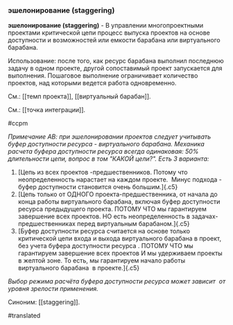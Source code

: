 ### эшелонирование (staggering)

**эшелонирование (staggering)** - В управлении многопроектными проектами критической цепи процесс выпуска проектов на основе доступности и возможностей или емкости барабана или виртуального барабана.

Использование: после того, как ресурс барабана выполнил последнюю задачу в одном проекте, другой сопоставимый проект запускается для выполнения. Пошаговое выполнение ограничивает количество проектов, над которыми ведется работа одновременно.

См.: [[темп проекта]], [[виртуальный барабан]].

См.: [[точка интеграции]].

#ccpm

*Примечание АВ: при эшелонировании проектов следует учитывать буфер доступности ресурса - виртуального барабана. Механика расчета буфера доступности ресурса всегда одинаковая: 50% длительности цепи, вопрос в том "КАКОЙ цели?". Есть 3 варианта:*

1.  [Цепь из всех проектов -предшественников. Потому что неопределенность нарастает на каждом проекте.  Минус подхода - буфер доступности становится очень большим.]{.c5}
2.  [Цепь только от ОДНОГО проекта-предшественника, от начала до конца работы виртуального барабана, включая буфер доступности ресурса предыдущего проекта. ПОТОМУ ЧТО мы гарантируем завершение всех проектов. НО есть неопределенность в задачах-предшественниках перед виртуальным барабаном.]{.c5}
3.  [Буфер доступности ресурса считается на основе только критической цепи входа и выхода виртуального барабана в проект, без учета буфера доступности ресурса . ПОТОМУ ЧТО мы гарантируем завершение всех проектов И мы удерживаем проекты в желтой зоне. То есть, мы гарантируем начало работы виртуального барабана  в проекте.]{.c5}

*Выбор режима расчёта буфера доступности ресурса может зависит  от уровня зрелости применения.*

Синоним: [[staggering]].

#translated
